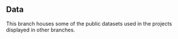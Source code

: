 ## Data
This branch houses some of the public datasets used in the projects displayed in other branches.
